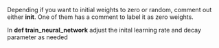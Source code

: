 Depending if you want to initial weights to zero or random, comment out either __init__. One of them has a comment to label it as zero weights. 


In **def train_neural_network** adjust the inital learning rate and decay parameter as needed
